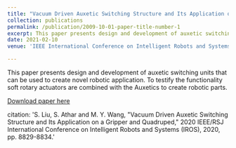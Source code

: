 ```yaml
---
title: "Vacuum Driven Auxetic Switching Structure and Its Application on a Gripper and Quadruped"
collection: publications
permalink: /publication/2009-10-01-paper-title-number-1
excerpt: This paper presents design and development of auxetic switching units that can be used to create novel robotic application. To testify the functionality soft rotary actuators are combined with the Auxetics to create robotic parts.
date: 2021-02-10
venue: 'IEEE International Conference on Intelligent Robots and Systems'

---
```

This paper presents design and development of auxetic switching units that can be used to create novel robotic application. To testify the functionality soft rotary actuators are combined with the Auxetics to create robotic parts.

[Download paper here](https://doi.org/10.1109/IROS45743.2020.9341338)

citation: 'S. Liu, S. Athar and M. Y. Wang, "Vacuum Driven Auxetic Switching Structure and Its Application on a Gripper and Quadruped," 2020 IEEE/RSJ International Conference on Intelligent Robots and Systems (IROS), 2020, pp. 8829-8834.'
